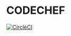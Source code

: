 # CODECHEF

[![CircleCI](https://circleci.com/gh/omsitapara23/CODECHEF.svg?style=svg)](https://circleci.com/gh/omsitapara23/CODECHEF)
